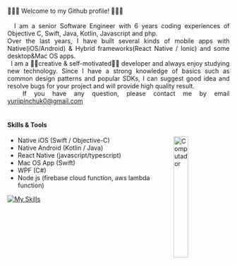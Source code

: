 <p align="justify">
  👋👋👋 Welcome to my Github profile! 👋👋👋<br><br>
  &nbsp;&nbsp;I am a senior Software Engineer with 6 years coding experiences of Objective C, Swift, Java, Kotlin, Javascript and php.<br>
  Over the last years, I have built several kinds of mobile apps with Native(iOS/Android) & Hybrid frameworks(React Native / Ionic) and some desktop&Mac OS apps.<br>&nbsp;&nbsp;I am a 👨‍💻creative & self-motivated👨‍💻 developer and always enjoy studying new technology. 
  Since I have a strong knowledge of basics such as common design patterns and popular SDKs, I can suggest good idea and resolve bugs for your
project and will provide high quality result.<br>
  &nbsp;&nbsp;If you have any question, please contact me by email <a href="yuriipinchuk0@gmail.com">yuriipinchuk0@gmail.com</a><br><br>  

#### Skills & Tools  
  - Native iOS (Swift / Objective-C)      <img src="https://media.giphy.com/media/v1.Y2lkPTc5MGI3NjExM2RjNmJhOTc0ODhlNjk1MzVkMDQ0ZmI3YmQxZmI2Y2VhZGM1Y2FjNyZjdD1n/3o7qE1YN7aBOFPRw8E/giphy.gif?raw=true" width="26.5%" height=auto align="right" alt="Computador">
  - Native Android (Kotlin / Java)
  - React Native (javascript/typescript)
  - Mac OS App (Swift)
  - WPF (C#)
  - Node js (firebase cloud function, aws lambda function)
  
[![My Skills](https://skillicons.dev/icons?i=swift,kotlin,react,androidstudio,nodejs,php,firebase,github&perline=15&theme=dark)](https://skillicons.dev)
